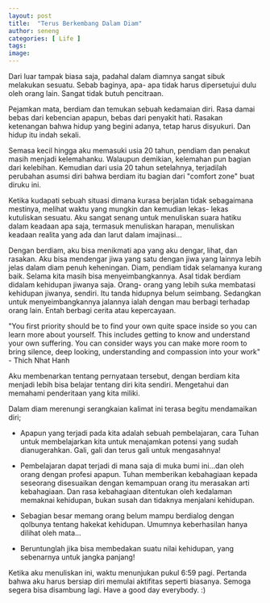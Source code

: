 ```yaml
---
layout: post
title:  "Terus Berkembang Dalam Diam"
author: seneng
categories: [ Life ]
tags: 
image: 
---
```

Dari luar tampak biasa saja, padahal dalam diamnya sangat sibuk melakukan sesuatu. Sebab baginya, apa- apa tidak harus dipersetujui dulu oleh orang lain. Sangat tidak butuh pencitraan.

Pejamkan mata, berdiam dan temukan sebuah kedamaian diri. Rasa damai bebas dari kebencian apapun, bebas dari penyakit hati. Rasakan ketenangan bahwa hidup yang begini adanya, tetap harus disyukuri. Dan hidup itu indah sekali.

Semasa kecil hingga aku memasuki usia 20 tahun, pendiam dan penakut masih menjadi kelemahanku. Walaupun demikian, kelemahan pun bagian dari kelebihan. Kemudian dari usia 20 tahun setelahnya, terjadilah perubahan asumsi diri bahwa berdiam itu bagian dari "comfort zone" buat diruku ini.

Ketika kudapati sebuah situasi dimana kurasa berjalan tidak sebagaimana mestinya, melihat waktu yang mungkin dan kemudian lekas- lekas kutuliskan sesuatu. Aku sangat senang untuk menuliskan suara hatiku dalam keadaan apa saja, termasuk menuliskan harapan, menuliskan keadaan realita yang ada dan larut dalam imajinasi...

Dengan berdiam, aku bisa menikmati apa yang aku dengar, lihat, dan rasakan. Aku bisa mendengar jiwa yang satu dengan jiwa yang lainnya lebih jelas dalam diam penuh keheningan. Diam, pendiam tidak selamanya kurang baik. Selama kita masih bisa menyeimbangkannya. Asal tidak berdiam didalam kehidupan jiwanya saja. Orang- orang yang lebih suka membatasi kehidupan jiwanya, sendiri. Itu tanda hidupnya belum seimbang. Sedangkan untuk menyeimbangkannya jalannya ialah dengan mau berbagi terhadap orang lain. Entah berbagi cerita atau kepercayaan.

"You first priority should be to find your own quite space inside so you can learn more about yourself. This includes getting to know and understand your own suffering. You can consider ways you can make more room to bring silence, deep looking, understanding and compassion into your work" - Thich Nhat Hanh

Aku membenarkan tentang pernyataan tersebut, dengan berdiam kita menjadi lebih bisa belajar tentang diri kita sendiri. Mengetahui dan memahami penderitaan yang kita miliki.

Dalam diam merenungi serangkaian kalimat ini terasa begitu mendamaikan diri;

- Apapun yang terjadi pada kita adalah sebuah pembelajaran, cara Tuhan untuk membelajarkan kita untuk menajamkan potensi yang sudah dianugerahkan. Gali, gali dan terus gali untuk mengasahnya!

- Pembelajaran dapat terjadi di mana saja di muka bumi ini...dan oleh orang dengan profesi apapun. Tuhan memberikan kebahagiaan kepada seseorang disesuaikan dengan kemampuan orang itu merasakan arti kebahagiaan. Dan rasa kebahagiaan ditentukan oleh kedalaman memaknai kehidupan, bukan susah dan tidaknya menjalani kehidupan.

- Sebagian besar memang orang belum mampu berdialog dengan qolbunya tentang hakekat kehidupan. Umumnya keberhasilan hanya dilihat oleh mata...

- Beruntunglah jika bisa membedakan suatu nilai kehidupan, yang sebenarnya untuk jangka panjang!

Ketika aku menuliskan ini, waktu menunjukan pukul 6:59 pagi. Pertanda bahwa aku harus bersiap diri memulai aktifitas seperti biasanya. Semoga segera bisa disambung lagi. Have a good day everybody. :)

